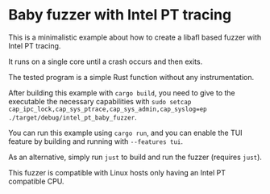 # Baby fuzzer with Intel PT tracing

This is a minimalistic example about how to create a libafl based fuzzer with Intel PT tracing.

It runs on a single core until a crash occurs and then exits.

The tested program is a simple Rust function without any instrumentation.

After building this example with `cargo build`, you need to give to the executable the necessary capabilities with 
`sudo setcap cap_ipc_lock,cap_sys_ptrace,cap_sys_admin,cap_syslog=ep ./target/debug/intel_pt_baby_fuzzer`.

You can run this example using `cargo run`, and you can enable the TUI feature by building and running with 
`--features tui`.

As an alternative, simply run `just` to build and run the fuzzer (requires `just`).

This fuzzer is compatible with Linux hosts only having an Intel PT compatible CPU.
